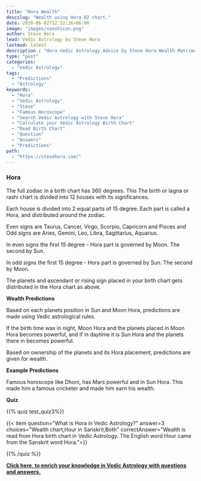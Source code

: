```yaml
---
title: "Hora Wealth"
descslug: "Wealth using Hora D2 chart."
date: 2020-06-02T12:52:36+06:00
image: "images/vaashicon.png"
author: Steve Hora
lead: Vedic Astrology by Steve Hora
lastmod: latest 
description : "Hora Vedic Astrology Advice by Steve Hora Wealth Matrimony matching love compatibility 27 nakshatras 20 divisional chart dhoni tarot birth chart famous horoscope forecast name vedas"
type: "post"
categories: 
  - "Vedic Astrology"
tags:
  - "Predictions"
  - "Astrology"
keywords:
  - "Hora"
  - "Vedic Astrology"
  - "Steve"
  - "Famous Horoscope"
  - "Search Vedic Astrology with Steve Hora"
  - "Calculate your Vedic Astrology Birth Chart"
  - "Read Birth Chart"
  - "Question"
  - "Answers"  
  - "Predictions"
path:
  - "https://stevehora.com/"
---
```


### Hora

The full zodiac in a birth chart has 360 degrees. This The birth or lagna or rashi chart is divided into 12 houses with its significances.

Each house is divided into 2 equal parts of 15 degree. Each part is called a Hora, and distributed around the zodiac.

Even signs are Taurus, Cancer, Virgo, Scorpio, Capricorn and Pisces and Odd signs are Aries, Gemini, Leo, Libra, Sagittarius, Aquarius.

In even signs the first 15 degree - Hora part is governed by Moon. The second by Sun.

In odd signs the first 15 degree - Hora part is governed by Sun.  The second by Moon.

The planets and ascendant or rising sign placed in your birth chart gets distributed in the Hora chart as above.

**Wealth Predictions**

Based on each planets position in Sun and Moon Hora, predictions are made using Vedic astrological rules.

If the birth time was in night, Moon Hora and the planets placed in Moon Hora becomes powerful, and if in daytime it is Sun Hora and the planets there in becomes powerful.

Based on ownership of the planets and its Hora placement, predictions are given for wealth.

**Example Predictions**

Famous horoscope like Dhoni, has Mars powerful and in Sun Hora. This made him a famous cricketer and made him earn his wealth.

**Quiz**

{{% quiz test_quiz3%}}

{{< item question="What is Hora in Vedic Astrology?" answer=3 choices="Wealth chart,Hour in Sanskrit,Both" correctAnswer="Wealth is read from Hora birth chart in Vedic Astrology. The English word Hour came from the Sanskrit word Hora.">}}

{{% /quiz %}}

**[Click here, to enrich your knowledge in Vedic Astrology with questions and answers.](/articles/faq/)**